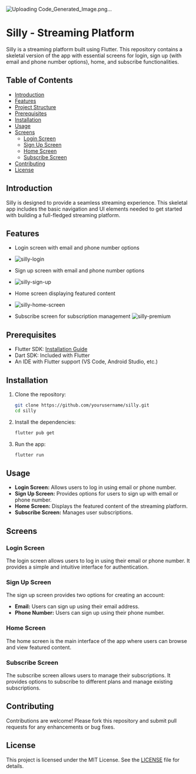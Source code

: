 ![Uploading Code_Generated_Image.png…]()

# Silly - Streaming Platform

Silly is a streaming platform built using Flutter. This repository contains a skeletal version of the app with essential screens for login, sign up (with email and phone number options), home, and subscribe functionalities.

## Table of Contents
- [Introduction](#introduction)
- [Features](#features)
- [Project Structure](#project-structure)
- [Prerequisites](#prerequisites)
- [Installation](#installation)
- [Usage](#usage)
- [Screens](#screens)
  - [Login Screen](#login-screen)
  - [Sign Up Screen](#sign-up-screen)
  - [Home Screen](#home-screen)
  - [Subscribe Screen](#subscribe-screen)
- [Contributing](#contributing)
- [License](#license)

## Introduction
Silly is designed to provide a seamless streaming experience. This skeletal app includes the basic navigation and UI elements needed to get started with building a full-fledged streaming platform.

## Features
- Login screen with email and phone number options
- ![silly-login](https://github.com/ThatLinuxGuyYouKnow/SkeletalStreamingApp/assets/92615787/535ee7f9-c6b7-434f-8cbe-d69cf2081000)

- Sign up screen with email and phone number options
- ![silly-sign-up](https://github.com/ThatLinuxGuyYouKnow/SkeletalStreamingApp/assets/92615787/f5cf054f-a065-442d-bc4d-e53dda694996)

- Home screen displaying featured content
- ![silly-home-screen](https://github.com/ThatLinuxGuyYouKnow/SkeletalStreamingApp/assets/92615787/433ec923-e57e-4155-859b-7e64e7951ab5)

- Subscribe screen for subscription management
![silly-premium](https://github.com/ThatLinuxGuyYouKnow/SkeletalStreamingApp/assets/92615787/dac56840-a186-4906-afed-e375576d9e41)


## Prerequisites
- Flutter SDK: [Installation Guide](https://flutter.dev/docs/get-started/install)
- Dart SDK: Included with Flutter
- An IDE with Flutter support (VS Code, Android Studio, etc.)

## Installation
1. Clone the repository:
    ```bash
    git clone https://github.com/yourusername/silly.git
    cd silly
    ```

2. Install the dependencies:
    ```bash
    flutter pub get
    ```

3. Run the app:
    ```bash
    flutter run
    ```

## Usage
- **Login Screen:** Allows users to log in using email or phone number.
- **Sign Up Screen:** Provides options for users to sign up with email or phone number.
- **Home Screen:** Displays the featured content of the streaming platform.
- **Subscribe Screen:** Manages user subscriptions.

## Screens

### Login Screen
The login screen allows users to log in using their email or phone number. It provides a simple and intuitive interface for authentication.

### Sign Up Screen
The sign up screen provides two options for creating an account:
- **Email:** Users can sign up using their email address.
- **Phone Number:** Users can sign up using their phone number.

### Home Screen
The home screen is the main interface of the app where users can browse and view featured content.

### Subscribe Screen
The subscribe screen allows users to manage their subscriptions. It provides options to subscribe to different plans and manage existing subscriptions.

## Contributing
Contributions are welcome! Please fork this repository and submit pull requests for any enhancements or bug fixes.

## License
This project is licensed under the MIT License. See the [LICENSE](LICENSE) file for details.
